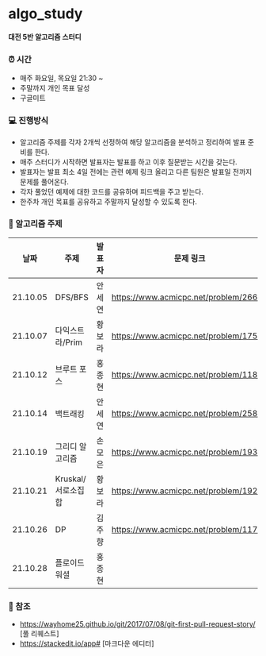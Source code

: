 # algo_study

**대전 5반 알고리즘 스터디**


### ⏰  시간
- 매주 화요일, 목요일 21:30 ~ 
- 주말까지 개인 목표 달성
- 구글미트 


### 💻 진행방식 
- 알고리즘 주제를 각자 2개씩 선정하여 해당 알고리즘을 분석하고 정리하여 발표 준비를 한다.
- 매주 스터디가 시작하면 발표자는 발표를 하고 이후 질문받는 시간을 갖는다.
- 발표자는 발표 최소 4일 전에는 관련 예제 링크 올리고 다른 팀원은 발표일 전까지 문제를 풀어온다.
- 각자 풀었던 예제에 대한 코드를 공유하며 피드백을 주고 받는다.
- 한주차 개인 목표를 공유하고 주말까지 달성할 수 있도록 한다.


### 📘 알고리즘 주제 

| 날짜 | 주제 | 발표자 | 문제 링크 | 
| ------ | ------ | ------ | ------ |
| 21.10.05 | DFS/BFS | 안세연 | https://www.acmicpc.net/problem/2667 |
| 21.10.07 | 다익스트라/Prim | 황보라 | https://www.acmicpc.net/problem/1753 |
| 21.10.12 | 브루트 포스 | 홍종현 | https://www.acmicpc.net/problem/1182 |
| 21.10.14 | 백트래킹 | 안세연 | https://www.acmicpc.net/problem/2580 |
| 21.10.19 | 그리디 알고리즘 | 손모은 | https://www.acmicpc.net/problem/1931 |
| 21.10.21 | Kruskal/서로소집합 | 황보라| https://www.acmicpc.net/problem/1922|
| 21.10.26 | DP | 김주향 | https://www.acmicpc.net/problem/11726 | 
| 21.10.28 | 플로이드 워셜 | 홍종현 | |


### 📌 참조
- https://wayhome25.github.io/git/2017/07/08/git-first-pull-request-story/ [풀 리퀘스트]
- https://stackedit.io/app# [마크다운 에디터]
